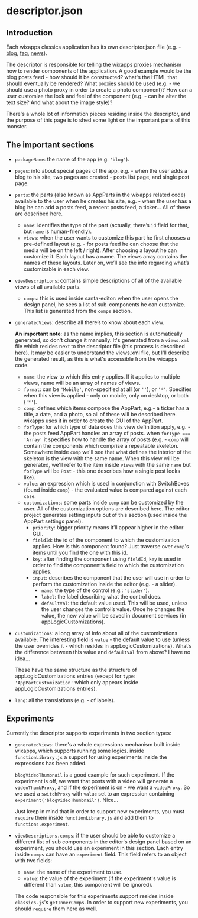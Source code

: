 # descriptor.json
## Introduction
Each wixapps classics application has its own descriptor.json file (e.g. - [blog](https://github.com/wix/santa/blob/master/static/wixapps/apps/blog/descriptor.json), [faq](https://github.com/wix/santa/blob/master/static/wixapps/apps/faq/descriptor.json), [news](https://github.com/wix/santa/blob/master/static/wixapps/apps/news/descriptor.json)).

The descriptor is responsible for telling the wixapps proxies mechanism how to render components of the application.
A good example would be the blog posts feed - how should it be constructed? what's the HTML that should eventually be rendered? What proxies should be used (e.g. - we should use a photo proxy in order to create a photo component)? How can a user customize the look and feel of the component (e.g. - can he alter the text size? And what about the image style)?

There's a whole lot of information pieces residing inside the descriptor, and the purpose of this page is to shed some light on the important parts of this monster.

## The important sections
* `packageName`: the name of the app (e.g. `'blog'`).
* `pages`: info about special pages of the app, e.g. - when the user adds a blog to his site, two pages are created - posts list page, and single post page.
* `parts`: the parts (also known as AppParts in the wixapps related code) available to the user when he creates his site, e.g. - when the user has a blog he can add a posts feed, a recent posts feed, a ticker... All of these are described here.
    * `name`: identifies the type of the part (actually, there’s `id` field for that, but `name` is human-friendly).
    * `views`: when the user wants to customize this part he first chooses a pre-defined layout (e.g. - for posts feed he can choose that the media will be on the left / right). After choosing a layout he can customize it. Each layout has a name. The views array contains the names of these layouts. Later on, we’ll see the info regarding what’s customizable in each view.
* `viewDescriptions`: contains simple descriptions of all of the available views of all available parts.
    * `comps`: this is used inside santa-editor: when the user opens the design panel, he sees a list of sub-components he can customize. This list is generated from the `comps` section.
* `generatedViews`: describe all there’s to know about each view.

    **An important note**: as the name implies, this section is automatically generated, so don't change it manually. It's generated from a `views.xml` file which resides next to the descriptor file (this process is described [here](https://github.com/wix/wix-apps-xml-views)). It may be easier to understand the views.xml file, but I'll describe the generated result, as this is what's accessible from the wixapps code.

    * `name`: the view to which this entry applies. If it applies to multiple views, name will be an array of names of views.
    * `format`: can be `'Mobile'`, non-specified at all (or `''`), or `'*'`. Specifies when this view is applied - only on mobile, only on desktop, or both (`'*'`).
    * `comp`: defines which items compose the AppPart, e.g.- a ticker has a title, a date, and a photo, so all of these will be described here. wixapps uses it in order to create the GUI of the AppPart.
    * `forType`: for which type of data does this view definition apply, e.g. - the posts feed AppPart handles an array of posts. when `forType === 'Array'` it specifies how to handle the array of posts (e.g. - `comp` will contain the components which comprise a repeatable skeleton. Somewhere inside `comp` we'll see that what defines the interior of the skeleton is the view with the same name. When this view will be generated, we'll refer to the item inside `views` with the same `name` but `forType` will be `Post` - this one describes how a single post looks like).
    * `value`: an expression which is used in conjunction with SwitchBoxes (found inside `comp`) - the evaluated value is compared against each `case`.
    * `customizations`: some parts inside `comp` can be customized by the user. All of the customization options are described here. The editor project generates setting inputs out of this section (used inside the AppPart settings panel).
        * `priority`: bigger priority means it’ll appear higher in the editor GUI.
        * `fieldId`: the id of the component to which the customization applies. How is this component found? Just traverse over `comp`'s items until you find the one with this id.
        * `key`: after finding the component using `fieldId`, `key` is used in order to find the component’s field to which the customization applies.
        * `input`: describes the component that the user will use in order to perform the customization inside the editor (e.g. - a slider).
            * `name`: the type of the control (e.g.: `'slider'`).
            * `label`: the label describing what the control does.
            * `defaultVal`: the default value used. This will be used, unless the user changes the control’s value. Once he changes the value, the new value will be saved in document services (in appLogicCustomizations).
* `customizations`: a long array of info about all of the customizations available. The interesting field is `value` - the default value to use (unless the user overrides it - which resides in appLogicCustomizations). What’s the difference between this value and `defaultVal` from above? I have no idea…

    These have the same structure as the structure of appLogicCustomizations entries (except for `type: 'AppPartCustomization'` which only appears inside appLogicCustomizations entries).
* `lang`: all the translations (e.g. - of labels).

## Experiments
Currently the descriptor supports experiments in two section types:
* `generatedViews`: there's a whole expressions mechanism built inside wixapps, which supports running some logics. inside `functionLibrary.js` a support for using experiments inside the expressions has been added.

    `blogVideoThumbnail` is a good example for such experiment. If the experiment is off, we want that posts with a video will generate a `videoThumbProxy`, and if the experiment is on - we want a `videoProxy`. So we used a `switchProxy` with `value` set to an expression containing `experiment('blogVideoThumbnail')`. Nice...
    
    Just keep in mind that in order to support new experiments, you must `require` them inside `functionLibrary.js` and add them to `functions.experiment`.
* `viewDescriptions.comps`: if the user should be able to customize a different list of sub components in the editor's design panel based on an experiment, you should use an experiment in this section. Each entry inside `comps` can have an `experiment` field. This field refers to an object with two fields:
    * `name`: the name of the experiment to use.
    * `value`: the value of the experiment (if the experiment's value is different than `value`, this component will be ignored).

    The code responsible for this experiments support resides inside `classics.js`'s `getInnerComps`. In order to support new experiments, you should `require` them here as well.
